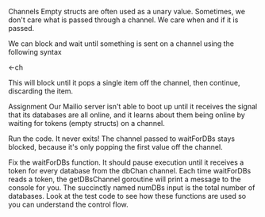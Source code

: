 Channels
Empty structs are often used as a unary value. Sometimes, we don't care what is passed through a channel. We care when and if it is passed.

We can block and wait until something is sent on a channel using the following syntax

<-ch

This will block until it pops a single item off the channel, then continue, discarding the item.

Assignment
Our Mailio server isn't able to boot up until it receives the signal that its databases are all online, and it learns about them being online by waiting for tokens (empty structs) on a channel.

Run the code. It never exits! The channel passed to waitForDBs stays blocked, because it's only popping the first value off the channel.

Fix the waitForDBs function. It should pause execution until it receives a token for every database from the dbChan channel. Each time waitForDBs reads a token, the getDBsChannel goroutine will print a message to the console for you. The succinctly named numDBs input is the total number of databases. Look at the test code to see how these functions are used so you can understand the control flow.





